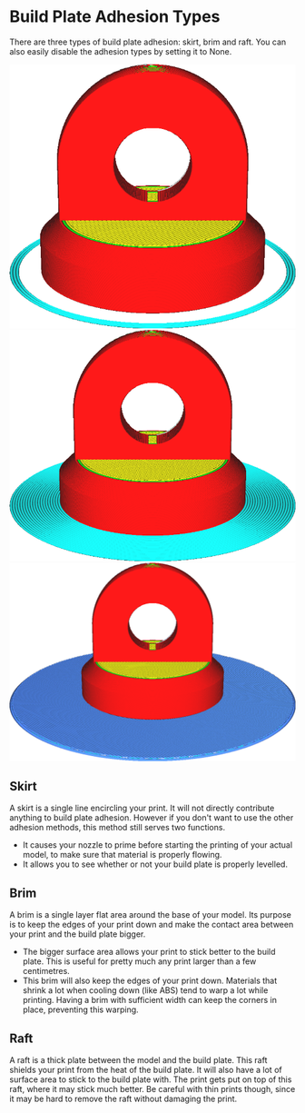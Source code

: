 Build Plate Adhesion Types
====
There are three types of build plate adhesion: skirt, brim and raft. You can also easily disable the adhesion types by setting it to None.

<!--screenshot {
"image_path": "adhesion_type_skirt.png",
"models": [
    {
        "script": "stamp.scad",
        "transformation": ["scale(0.5)"]
    }
],
"camera_position": [0, 128, 53],
"settings": {"adhesion_type": "skirt"},
"colours": 64
}-->
<!--screenshot {
"image_path": "adhesion_type_brim.png",
"models": [
    {
        "script": "stamp.scad",
        "transformation": ["scale(0.5)"]
    }
],
"camera_position": [0, 128, 53],
"settings": {"adhesion_type": "brim"},
"colours": 64
}-->
<!--screenshot {
"image_path": "adhesion_type_raft.png",
"models": [
    {
        "script": "stamp.scad",
        "transformation": ["scale(0.5)"]
    }
],
"camera_position": [0, 128, 53],
"settings": {"adhesion_type": "raft"},
"colours": 64
}-->
![Skirt](images/adhesion_type_skirt.png)
![Brim](images/adhesion_type_brim.png)
![Raft](images/adhesion_type_raft.png)

Skirt
----
A skirt is a single line encircling your print. It will not directly contribute anything to build plate adhesion. However if you don't want to use the other adhesion methods, this method still serves two functions.
* It causes your nozzle to prime before starting the printing of your actual model, to make sure that material is properly flowing.
* It allows you to see whether or not your build plate is properly levelled.

Brim
----
A brim is a single layer flat area around the base of your model. Its purpose is to keep the edges of your print down and make the contact area between your print and the build plate bigger.
* The bigger surface area allows your print to stick better to the build plate. This is useful for pretty much any print larger than a few centimetres.
* This brim will also keep the edges of your print down. Materials that shrink a lot when cooling down (like ABS) tend to warp a lot while printing. Having a brim with sufficient width can keep the corners in place, preventing this warping.

Raft
----
A raft is a thick plate between the model and the build plate. This raft shields your print from the heat of the build plate. It will also have a lot of surface area to stick to the build plate with. The print gets put on top of this raft, where it may stick much better. Be careful with thin prints though, since it may be hard to remove the raft without damaging the print.
